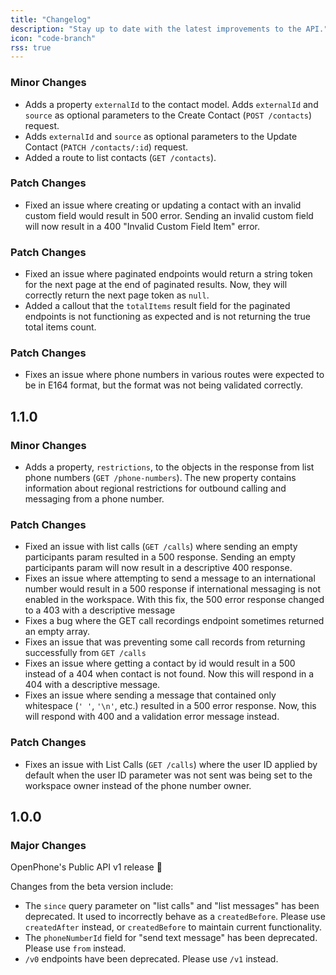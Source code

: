 ```yaml
---
title: "Changelog"
description: "Stay up to date with the latest improvements to the API."
icon: "code-branch"
rss: true
---
```

<Update label="January 22, 2025" description="1.2.0">

### Minor Changes

- Adds a property `externalId` to the contact model. Adds `externalId` and `source` as optional parameters to the Create Contact (`POST /contacts`) request.
- Adds `externalId` and `source` as optional parameters to the Update Contact (`PATCH /contacts/:id`) request.
- Added a route to list contacts (`GET /contacts`).



### Patch Changes

- Fixed an issue where creating or updating a contact with an invalid custom field would result in 500 error. Sending an invalid custom field will now result in a 400 "Invalid Custom Field Item" error.

</Update>

<Update label="December 6, 2024" description="1.1.2">


### Patch Changes

- Fixed an issue where paginated endpoints would return a string token for the next page at the end of paginated results. Now, they will correctly return the next page token as `null`.
- Added a callout that the `totalItems` result field for the paginated endpoints is not functioning as expected and is not returning the true total items count.

  
</Update>


<Update label="November 25, 2024" description="1.1.1">


### Patch Changes

- Fixes an issue where phone numbers in various routes were expected to be in E164 format, but the format was not being validated correctly.

</Update>

<Update label="November 7, 2024" description="1.1.0">

## 1.1.0

### Minor Changes

- Adds a property, `restrictions`, to the objects in the response from list phone numbers (`GET /phone-numbers`). The new property contains information about regional restrictions for outbound calling and messaging from a phone number.

</Update>

<Update label="November 4, 2024" description="1.0.2">


### Patch Changes

- Fixed an issue with list calls (`GET /calls`) where sending an empty participants param resulted in a 500 response. Sending an empty participants param will now result in a descriptive 400 response.
- Fixes an issue where attempting to send a message to an international number would result in a 500 response if international messaging is not enabled in the workspace. With this fix, the 500 error response changed to a 403 with a descriptive message
- Fixes a bug where the GET call recordings endpoint sometimes returned an empty array.
- Fixes an issue that was preventing some call records from returning successfully from `GET /calls`
- Fixes an issue where getting a contact by id would result in a 500 instead of a 404 when contact is not found. Now this will respond in a 404 with a descriptive message.
- Fixes an issue where sending a message that contained only whitespace (`' '`, `'\n'`, etc.) resulted in a 500 error response. Now, this will respond with 400 and a validation error message instead.

</Update>

<Update label="October 22, 2024" description="1.0.1">

### Patch Changes

- Fixes an issue with List Calls (`GET /calls`) where the user ID applied by default when the user ID parameter was not sent was being set to the workspace owner instead of the phone number owner.

</Update>

<Update label="October 21, 2024" description="1.0.0">

## 1.0.0

### Major Changes

OpenPhone's Public API v1 release 🚀

Changes from the beta version include:

- The `since` query parameter on "list calls" and "list messages" has been deprecated. It used to incorrectly behave as a `createdBefore`. Please use `createdAfter` instead, or `createdBefore` to maintain current functionality.
- The `phoneNumberId` field for "send text message" has been deprecated. Please use `from` instead.
- `/v0` endpoints have been deprecated. Please use `/v1` instead.
</Update>
